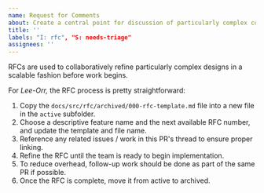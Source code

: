 ```yaml
---
name: Request for Comments
about: Create a central point for discussion of particularly complex concepts
title: ''
labels: "I: rfc", "S: needs-triage"
assignees: ''
---
```


RFCs are used to collaboratively refine particularly complex designs in a scalable fashion before work begins.

For *Lee-Orr,* the RFC process is pretty straightforward:

1. Copy the `docs/src/rfc/archived/000-rfc-template.md` file into a new file in the `active` subfolder.
2. Choose a descriptive feature name and the next available RFC number, and update the template and file name.
3. Reference any related issues / work in this PR's thread to ensure proper linking.
4. Refine the RFC until the team is ready to begin implementation.
5. To reduce overhead, follow-up work should be done as part of the same PR if possible.
6. Once the RFC is complete, move it from active to archived.
